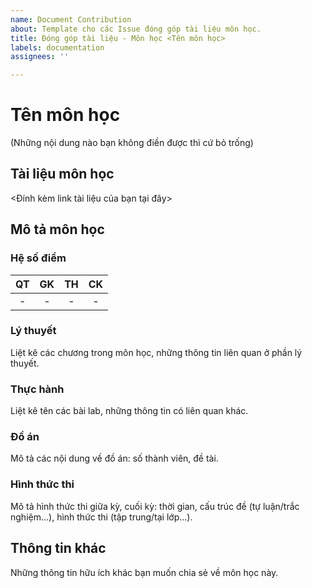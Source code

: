 ```yaml
---
name: Document Contribution
about: Template cho các Issue đóng góp tài liệu môn học.
title: Đóng góp tài liệu - Môn học <Tên môn học>
labels: documentation
assignees: ''

---
```


# Tên môn học

(Những nội dung nào bạn không điền được thì cứ bỏ trống)

## Tài liệu môn học

<Đính kèm link tài liệu của bạn tại đây>

## Mô tả môn học

### Hệ số điểm

| QT   | GK  | TH  | CK  |
|------|-----|-----|-----|
| <center> - </center>| <center> - </center>| <center> - </center> | <center> - </center> |

### Lý thuyết

Liệt kê các chương trong môn học, những thông tin liên quan ở phần lý thuyết.

### Thực hành

Liệt kê tên các bài lab, những thông tin có liên quan khác.

### Đồ án

Mô tả các nội dung về đồ án: số thành viên, đề tài.

### Hình thức thi

Mô tả hình thức thi giữa kỳ, cuối kỳ: thời gian, cấu trúc đề (tự luận/trắc nghiệm...), hình thức thi (tập trung/tại lớp...).

## Thông tin khác

Những thông tin hữu ích khác bạn muốn chia sẻ về môn học này.
